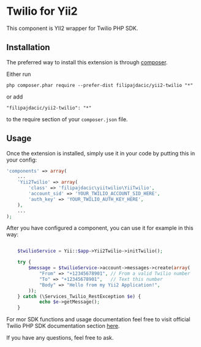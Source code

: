 Twilio for Yii2
================
This component is YII2 wrapper for Twilio PHP SDK.

Installation
------------

The preferred way to install this extension is through [composer](http://getcomposer.org/download/).

Either run

```
php composer.phar require --prefer-dist filipajdacic/yii2-twilio "*"
```

or add

```
"filipajdacic/yii2-twilio": "*"
```

to the require section of your `composer.json` file.


Usage
-----

Once the extension is installed, simply use it in your code by putting this in your config:
```php
'components' => array(
    ...
    'Yii2Twilio' => array(
        'class' => 'filipajdacic\yiitwilio\YiiTwilio',
        'account_sid' => 'YOUR_TWILIO_ACCOUNT_SID_HERE',
        'auth_key' => 'YOUR_TWILIO_AUTH_KEY_HERE', 
    ),
    ...
);
```

After you have configured a component, you can use it for example in this way:

```php

    $twilioService = Yii::$app->Yii2Twilio->initTwilio();

    try {
        $message = $twilioService->account->messages->create(array(
            "From" => "+12345678901", // From a valid Twilio number
            "To" => "+12345678901",   // Text this number
            "Body" => "Hello from my Yii2 Application!",
        ));
    } catch (\Services_Twilio_RestException $e) {
            echo $e->getMessage();
    }

```

For mor SDK functions and usage documentation feel free to visit official Twilio PHP SDK documentation section [here](https://www.twilio.com/docs/libraries/php).

If you have any questions, feel free to ask.